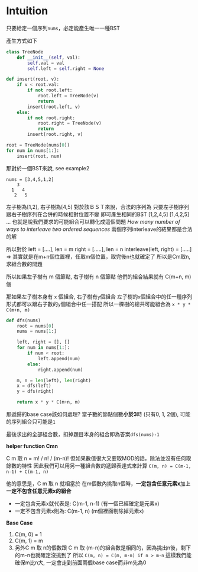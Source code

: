 # Intuition

只要給定一個序列`nums`，必定能產生唯一一種BST

產生方式如下
```py
class TreeNode
    def __init__(self, val):
        self.val = val
        self.left = self.right = None

def insert(root, v):
    if v < root.val:
        if not root.left:
            root.left = TreeNode(v)
            return
        insert(root.left, v)
    else:
        if not root.right:
            root.right = TreeNode(v)
            return
        insert(root.right, v)

root = TreeNode(nums[0])
for num in nums[1:]:
    insert(root, num)
```

那對於一個BST來說, see example2
```
nums = [3,4,5,1,2]
    3
  1   4
   2   5
```
左子樹為[1,2], 右子樹為[4,5]
對於該ＢＳＴ來說，合法的序列為
只要左子樹序列跟右子樹序列在合併的時候相對位置不變
即可產生相同的BST
[1,2,4,5]
[1,4,2,5]
...
也就是說我們要求的可能組合可以轉化成這個問題
*How many number of ways to interleave two ordered sequences*
兩個序列interleave的結果都是合法的解

所以對於
left = [....], len = m
right = [.....], len = n
interleave(left, right) = [.....] => 其實就是在m+n個位置裡，任取m個位置，取完後n也就確定了
所以是Cm取n, 求組合數的問題

所以如果左子樹有 m 個節點, 右子樹有 n 個節點
他們的組合結果就有 C(m+n, m) 個

那如果左子樹本身有 `x` 個組合, 右子樹有`y`個組合
左子樹的`x`個組合中的任一種序列形式都可以跟右子數的`y`個組合中任一搭配
所以一棵樹的總共可能組合為 `x * y * C(m+n, m)`

```py
def dfs(nums)
    root = nums[0]
    nums = nums[1:]

    left, right = [], []
    for num in nums[1:]:
        if num < root:
            left.append(num)
        else:
            right.append(num)

    m, n = len(left), len(right)
    x = dfs(left)
    y = dfs(right)

    return x * y * C(m+n, m)
```

那遞歸的base case該如何處理?
當子數的節點個數**小於3**時 (只有0, 1, 2個), 可能的序列組合只可能是`1`

最後求出的全部組合數，扣掉題目本身的組合即為答案`dfs(nums)-1`

**helper function Cmn**

C m 取 n = m! / n! / (m-n)!
但如果數值很大又要取MOD的話，除法並沒有任何取餘數的特性
因此我們可以用另一種組合數的遞歸表達式來計算
`C(m, n) = C(m-1, n-1) + C(m-1, n)`

他的意思是，C m 取 n 就相當於 在m個數內挑取n個時，**一定包含任意元素x**加上**一定不包含任意元素x的組合**
- 一定包含元素x就代表是: C(m-1, n-1) (有一個已經確定是元素x)
- 一定不包含元素x則為: C(m-1, n) (m個裡面剔除掉元素x)

**Base Case**
1. C(m, 0) = 1
2. C(m, 1) = m
3. 另外C m 取 n的個數跟 C m 取 (m-n)的組合數是相同的，因為挑出n後，剩下的m-n也就確定沒挑到了
所以 `C(m, n) = C(m, m-n) if n > m-n`
這樣我們能確保m比n大, 一定會走到前面兩個base case而非m先為0

